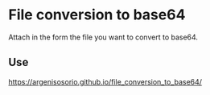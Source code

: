 # File conversion to base64

Attach in the form the file you want to convert to base64.

## Use

<a href="https://argenisosorio.github.io/file_conversion_to_base64/">https://argenisosorio.github.io/file_conversion_to_base64/</a>
